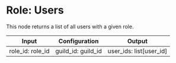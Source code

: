 # Role: Users

This node returns a list of all users with a given role.

| Input            | Configuration      | Output                  |
| ---------------  | --------------     | -------------           |
| role_id: role_id | guild_id: guild_id | user_ids: list[user_id] |
